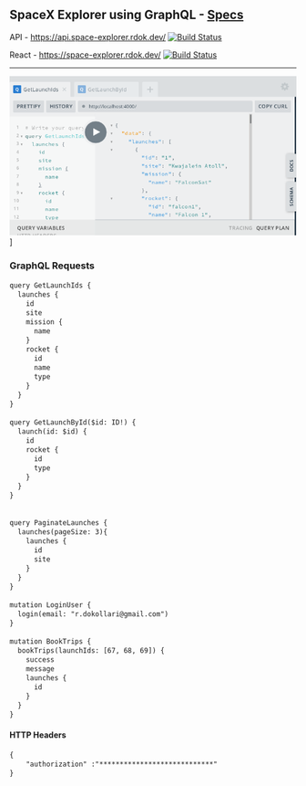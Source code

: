 ## SpaceX Explorer using GraphQL - [Specs](https://www.apollographql.com/docs/tutorial/introduction/)

API - https://api.space-explorer.rdok.dev/ [![Build Status](https://jenkins.rdok.dev/buildStatus/icon?job=space-explorer%2FAPI)](https://jenkins.rdok.dev/view/Training/job/space-explorer/job/API/) 

React - https://space-explorer.rdok.dev/ [![Build Status](https://jenkins.rdok.dev/buildStatus/icon?job=space-explorer%2Freact)](https://jenkins.rdok.dev/job/space-explorer/job/react/)

***

[![graphql-playground](https://raw.githubusercontent.com/rdok/space-explorer/master/graphql-playground.png)](https://api.space-explorer.rdok.dev/)]


### GraphQL Requests

```
query GetLaunchIds {
  launches {
    id
    site
    mission {
      name
    }
    rocket {
      id
      name
      type
    }
  }
}

query GetLaunchById($id: ID!) {
  launch(id: $id) {
    id
    rocket {
      id
      type
    }
  }
}


query PaginateLaunches {
  launches(pageSize: 3){
    launches {
      id
      site
    }
  }
}

mutation LoginUser {
  login(email: "r.dokollari@gmail.com")
}

mutation BookTrips {
  bookTrips(launchIds: [67, 68, 69]) {
    success
    message
    launches {
      id
    }
  }
}
```

#### HTTP Headers
```
{
	"authorization" :"****************************"
}
```
